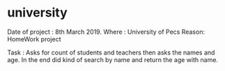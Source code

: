 # university
Date of project : 8th March 2019. Where : University of Pecs Reason: HomeWork project  


Task : Asks for count of students and teachers then asks the names and age. 
In the end did kind of search by name and return the age with name.



